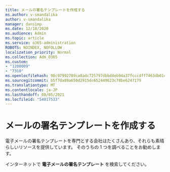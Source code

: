 ```yaml
---
title: メールの署名テンプレートを作成する
ms.author: v-smandalika
author: v-smandalika
manager: dansimp
ms.date: 12/18/2020
ms.audience: Admin
ms.topic: article
ms.service: o365-administration
ROBOTS: NOINDEX, NOFOLLOW
localization_priority: Normal
ms.collection: Adm_O365
ms.custom:
- "1200009"
- "7310"
ms.openlocfilehash: 98c97992789ca0adc725797dbbd4eb94a37fccc4ff7463db01cf4f28e5106174
ms.sourcegitcommit: b5f7da89a650d2915dc652449623c78be6247175
ms.translationtype: MT
ms.contentlocale: ja-JP
ms.lasthandoff: 08/05/2021
ms.locfileid: "54017533"
---
```

# <a name="create-an-email-signature-template"></a>メールの署名テンプレートを作成する

電子メールの署名テンプレートを専門とする会社はたくさんあり、それらも素晴らしいリソースを提供しています。 そのうちの 1 つを調べることをお勧めします。

インターネットで **電子メールの署名テンプレート** を検索してください。